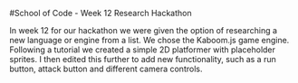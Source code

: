 #School of Code - Week 12 Research Hackathon

In week 12 for our hackathon we were given the option of researching a new language or engine from a list. We chose the Kaboom.js game engine. 
Following a tutorial we created a simple 2D platformer with placeholder sprites. I then edited this further to add new functionality, such as
a run button, attack button and different camera controls.

